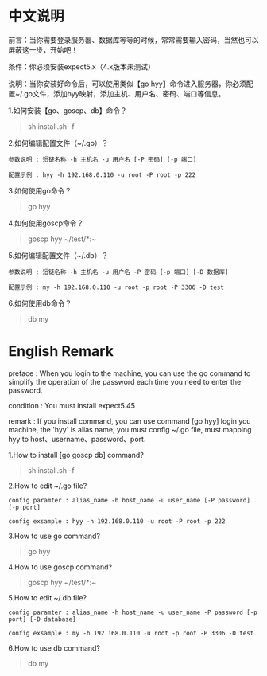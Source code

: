 # 中文说明
前言：当你需要登录服务器、数据库等等的时候，常常需要输入密码，当然也可以屏蔽这一步，开始吧！

条件：你必须安装expect5.x（4.x版本未测试）

说明：当你安装好命令后，可以使用类似【go hyy】命令进入服务器，你必须配置~/.go文件，添加hyy映射，添加主机、用户名、密码、端口等信息。

1.如何安装【go、goscp、db】命令？
> sh install.sh -f

2.如何编辑配置文件（~/.go）？

    参数说明 : 短链名称 -h 主机名 -u 用户名 [-P 密码] [-p 端口]
    
    配置示例 : hyy -h 192.168.0.110 -u root -P root -p 222

3.如何使用go命令？
> go hyy

4.如何使用goscp命令？
> goscp hyy ~/test/*:~

5.如何编辑配置文件（~/.db）？

    参数说明 : 短链名称 -h 主机名 -u 用户名 -P 密码 [-p 端口] [-D 数据库]
    
    配置示例 : my -h 192.168.0.110 -u root -p root -P 3306 -D test

6.如何使用db命令？
> db my

# English Remark
preface : When you login to the machine, you can use the go command to simplify the operation of the password each time you need to enter the password.

condition : You must install expect5.45

remark : If you install command, you can use command [go hyy] login you machine, the 'hyy' is alias name, you must config ~/.go file, must mapping hyy to host、username、password、port.

1.How to install [go goscp db] command?
> sh install.sh -f

2.How to edit ~/.go file?

    config paramter : alias_name -h host_name -u user_name [-P password] [-p port]

    config exsample : hyy -h 192.168.0.110 -u root -P root -p 222

3.How to use go command?
> go hyy

4.How to use goscp command?
> goscp hyy ~/test/*:~

5.How to edit ~/.db file?

    config paramter : alias_name -h host_name -u user_name -P password [-p port] [-D database]

    config exsample : my -h 192.168.0.110 -u root -p root -P 3306 -D test

6.How to use db command?
> db my



